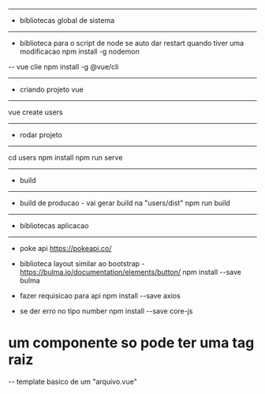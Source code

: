 --- ---------------------------------------------------
- bibliotecas global de sistema
--- ---------------------------------------------------
- biblioteca para o script de node se auto dar restart quando tiver uma modificacao
 npm install -g nodemon 
  
 -- vue clie
 npm install -g @vue/cli
 
 --- ---------------------------------------------------
 - criando projeto vue
 --- ---------------------------------------------------
vue create users

 --- ---------------------------------------------------
 - rodar projeto
 --- ---------------------------------------------------
cd users
npm install
npm run serve


 --- ---------------------------------------------------
 - build
 --- ---------------------------------------------------
- build de producao - vai gerar build na "users/dist"
npm run build



 --- ---------------------------------------------------
 - bibliotecas aplicacao
 --- ---------------------------------------------------

- poke api  https://pokeapi.co/
- biblioteca layout similar ao bootstrap - https://bulma.io/documentation/elements/button/ 
npm install --save bulma
 
- fazer requisicao para api
npm install --save axios
 
- se der erro no tipo number
 npm install --save core-js

 


# um componente so pode ter uma tag raiz

-- template basico de um "arquivo.vue"
<template>
    <div>
        
    </div>
</template>

<script>
    export default {
        
    }
</script>

<style>
    
</style>